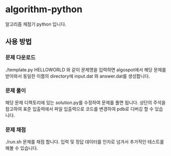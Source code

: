 algorithm-python
========

알고리즘 채점기 python 입니다.


## 사용 방법

### 문제 다운로드 
./template.py HELLOWORLD 와 같이 문제명을 입력하면 
algospot에서 해당 문제를 받아와서 동일한 이름의 directory에 input.dat 와 answer.dat를 생성합니다.


### 문제 풀이
해당 문제 디렉토리에 있는 solution.py를 수정하여 문제를 풀면 됩니다. 
상단의 주석을 참고하여 표준 입출력에서 파일 입출력으로 코드를 변경하여 pdb로 디버깅 할 수 있습니다. 

### 문제 채점 
./run.sh
문제를 채점 합니다.
입력 및 정답 데이터를 인자로 넘겨서 추가적인 테스트를 해볼 수 있습니다. 


